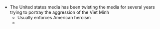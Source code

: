 - The United states media has been twisting the media for several years trying to portray the aggression of the Viet Minh
	- Usually enforces American heroism
	- 